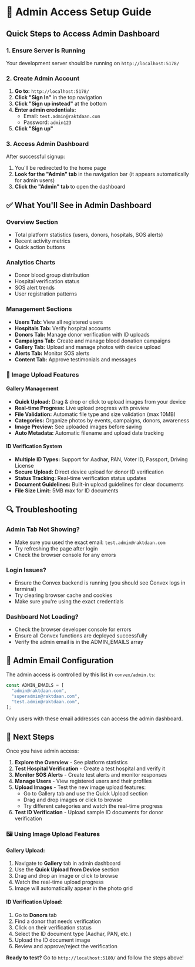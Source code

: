 # 🔑 Admin Access Setup Guide

## Quick Steps to Access Admin Dashboard

### 1. Ensure Server is Running

Your development server should be running on `http://localhost:5178/`

### 2. Create Admin Account

1. **Go to:** `http://localhost:5178/`
2. **Click "Sign In"** in the top navigation
3. **Click "Sign up instead"** at the bottom
4. **Enter admin credentials:**
   - Email: `test.admin@raktdaan.com`
   - Password: `admin123`
5. **Click "Sign up"**

### 3. Access Admin Dashboard

After successful signup:

1. You'll be redirected to the home page
2. **Look for the "Admin" tab** in the navigation bar (it appears automatically for admin users)
3. **Click the "Admin" tab** to open the dashboard

## ✅ What You'll See in Admin Dashboard

### Overview Section

- Total platform statistics (users, donors, hospitals, SOS alerts)
- Recent activity metrics
- Quick action buttons

### Analytics Charts

- Donor blood group distribution
- Hospital verification status
- SOS alert trends
- User registration patterns

### Management Sections

- **Users Tab:** View all registered users
- **Hospitals Tab:** Verify hospital accounts
- **Donors Tab:** Manage donor verification with ID uploads
- **Campaigns Tab:** Create and manage blood donation campaigns
- **Gallery Tab:** Upload and manage photos with device upload
- **Alerts Tab:** Monitor SOS alerts
- **Content Tab:** Approve testimonials and messages

### 📸 Image Upload Features

#### Gallery Management

- **Quick Upload:** Drag & drop or click to upload images from your device
- **Real-time Progress:** Live upload progress with preview
- **File Validation:** Automatic file type and size validation (max 10MB)
- **Categories:** Organize photos by events, campaigns, donors, awareness
- **Image Preview:** See uploaded images before saving
- **Auto Metadata:** Automatic filename and upload date tracking

#### ID Verification System

- **Multiple ID Types:** Support for Aadhar, PAN, Voter ID, Passport, Driving License
- **Secure Upload:** Direct device upload for donor ID verification
- **Status Tracking:** Real-time verification status updates
- **Document Guidelines:** Built-in upload guidelines for clear documents
- **File Size Limit:** 5MB max for ID documents

## 🔍 Troubleshooting

### Admin Tab Not Showing?

- Make sure you used the exact email: `test.admin@raktdaan.com`
- Try refreshing the page after login
- Check the browser console for any errors

### Login Issues?

- Ensure the Convex backend is running (you should see Convex logs in terminal)
- Try clearing browser cache and cookies
- Make sure you're using the exact credentials

### Dashboard Not Loading?

- Check the browser developer console for errors
- Ensure all Convex functions are deployed successfully
- Verify the admin email is in the ADMIN_EMAILS array

## 📧 Admin Email Configuration

The admin access is controlled by this list in `convex/admin.ts`:

```typescript
const ADMIN_EMAILS = [
  "admin@raktdaan.com",
  "superadmin@raktdaan.com",
  "test.admin@raktdaan.com",
];
```

Only users with these email addresses can access the admin dashboard.

## 🚀 Next Steps

Once you have admin access:

1. **Explore the Overview** - See platform statistics
2. **Test Hospital Verification** - Create a test hospital and verify it
3. **Monitor SOS Alerts** - Create test alerts and monitor responses
4. **Manage Users** - View registered users and their profiles
5. **Upload Images** - Test the new image upload features:
   - Go to Gallery tab and use the Quick Upload section
   - Drag and drop images or click to browse
   - Try different categories and watch the real-time progress
6. **Test ID Verification** - Upload sample ID documents for donor verification

### 🖼️ Using Image Upload Features

#### Gallery Upload:

1. Navigate to **Gallery** tab in admin dashboard
2. Use the **Quick Upload from Device** section
3. Drag and drop an image or click to browse
4. Watch the real-time upload progress
5. Image will automatically appear in the photo grid

#### ID Verification Upload:

1. Go to **Donors** tab
2. Find a donor that needs verification
3. Click on their verification status
4. Select the ID document type (Aadhar, PAN, etc.)
5. Upload the ID document image
6. Review and approve/reject the verification

**Ready to test?** Go to `http://localhost:5180/` and follow the steps above!
